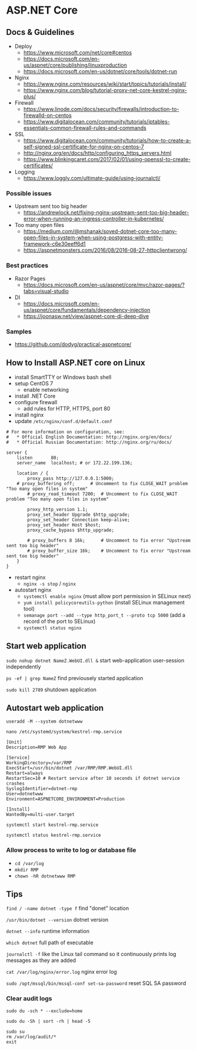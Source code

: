 # ASP.NET Core

## Docs & Guidelines

* Deploy
  * https://www.microsoft.com/net/core#centos
  * https://docs.microsoft.com/en-us/aspnet/core/publishing/linuxproduction
  * https://docs.microsoft.com/en-us/dotnet/core/tools/dotnet-run
* Nginx
  * https://www.nginx.com/resources/wiki/start/topics/tutorials/install/
  * https://www.nginx.com/blog/tutorial-proxy-net-core-kestrel-nginx-plus/
* Firewall
  * https://www.linode.com/docs/security/firewalls/introduction-to-firewalld-on-centos
  * https://www.digitalocean.com/community/tutorials/iptables-essentials-common-firewall-rules-and-commands
* SSL
  * https://www.digitalocean.com/community/tutorials/how-to-create-a-self-signed-ssl-certificate-for-nginx-on-centos-7
  * http://nginx.org/en/docs/http/configuring_https_servers.html
  * https://www.blinkingcaret.com/2017/02/01/using-openssl-to-create-certificates/
* Logging
  * https://www.loggly.com/ultimate-guide/using-journalctl/

### Possible issues
* Upstream sent too big header
  * https://andrewlock.net/fixing-nginx-upstream-sent-too-big-header-error-when-running-an-ingress-controller-in-kubernetes/
* Too many open files
  * https://medium.com/@mshanak/soved-dotnet-core-too-many-open-files-in-system-when-using-postgress-with-entity-framework-c6e30eeff6d1
  * https://aspnetmonsters.com/2016/08/2016-08-27-httpclientwrong/

### Best practices
* Razor Pages
  * https://docs.microsoft.com/en-us/aspnet/core/mvc/razor-pages/?tabs=visual-studio
* DI
  * https://docs.microsoft.com/en-us/aspnet/core/fundamentals/dependency-injection
  * https://joonasw.net/view/aspnet-core-di-deep-dive
  
### Samples
* https://github.com/dodyg/practical-aspnetcore/

## How to Install ASP.NET core on Linux
* install SmartTTY or Windows bash shell
* setup CentOS 7
  * enable networking
* install .NET Core
* configure firewall
  * add rules for HTTP, HTTPS, port 80
* install nginx
* update `/etc/nginx/conf.d/default.conf`
```
# For more information on configuration, see:
#   * Official English Documentation: http://nginx.org/en/docs/
#   * Official Russian Documentation: http://nginx.org/ru/docs/

server {
    listen       80;
    server_name  localhost; # or 172.22.199.136;

    location / {
        proxy_pass http://127.0.0.1:5000;
	# proxy_buffering off;		# Uncomment to fix CLOSE_WAIT problem "Too many open files in system"
        # proxy_read_timeout 7200;	# Uncomment to fix CLOSE_WAIT problem "Too many open files in system"
	
        proxy_http_version 1.1;
        proxy_set_header Upgrade $http_upgrade;
        proxy_set_header Connection keep-alive;
        proxy_set_header Host $host;
        proxy_cache_bypass $http_upgrade;
	
        # proxy_buffers 8 16k;		# Uncomment to fix error "Upstream sent too big header"
        # proxy_buffer_size 16k;	# Uncomment to fix error "Upstream sent too big header"
    }
}
```
* restart nginx
  * `nginx -s stop` / `nginx`
* autostart nginx
  * `systemctl enable nginx` (must allow port permission in SELinux next)
  * `yum install policycoreutils-python` (install SELinux management tool)
  * `semanage port --add --type http_port_t --proto tcp 5000` (add a record of the port to SELinux)
  * `systemctl status nginx`
  
## Start web application

`sudo nohup dotnet NameZ.WebUI.dll &` start web-application user-session independently

`ps -ef | grep NameZ` find previousely started application

`sudo kill 2789` shutdown application

## Autostart web application

`useradd -M --system dotnetwww`

`nano /etc/systemd/system/kestrel-rmp.service`

```
[Unit]
Description=RMP Web App

[Service]
WorkingDirectory=/var/RMP
ExecStart=/usr/bin/dotnet /var/RMP/RMP.WebUI.dll
Restart=always
RestartSec=10 # Restart service after 10 seconds if dotnet service crashes
SyslogIdentifier=dotnet-rmp
User=dotnetwww
Environment=ASPNETCORE_ENVIRONMENT=Production

[Install]
WantedBy=multi-user.target
```

`systemctl start kestrel-rmp.service`

`systemctl status kestrel-rmp.service`

### Allow process to write to log or database file

* `cd /var/log`
* `mkdir RMP`
* `chown -hR dotnetwww RMP`

## Tips

`find / -name dotnet -type f` find "donet" location

`/usr/bin/dotnet --version` dotnet version

`dotnet --info` runtime information

`which dotnet` full path of executable

`journalctl -f`  like the Linux tail command so it continuously prints log messages as they are added

`cat /var/log/nginx/error.log` nginx error log

`sudo /opt/mssql/bin/mssql-conf set-sa-password` reset SQL SA password

### Clear audit logs

`sudo du -sch * --exclude=home`

`sudo du -Sh | sort -rh | head -5`

```
sudo su
rm /var/log/audit/*
exit
```


